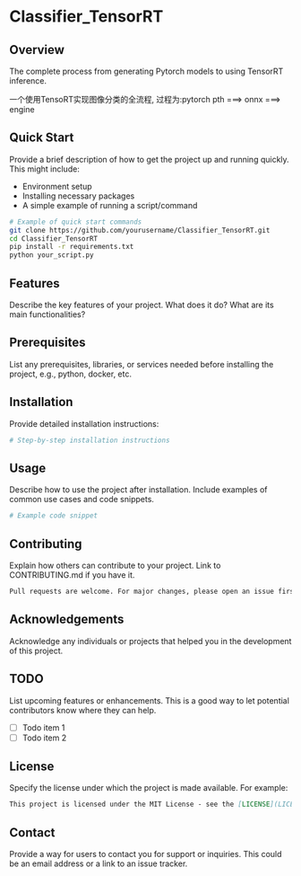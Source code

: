 # Classifier_TensorRT

## Overview
The complete process from generating Pytorch models to using TensorRT inference.

一个使用TensoRT实现图像分类的全流程, 过程为:pytorch pth ===> onnx ===> engine

## Quick Start
Provide a brief description of how to get the project up and running quickly. This might include:

- Environment setup
- Installing necessary packages
- A simple example of running a script/command

```bash
# Example of quick start commands
git clone https://github.com/yourusername/Classifier_TensorRT.git
cd Classifier_TensorRT
pip install -r requirements.txt
python your_script.py
```

## Features
Describe the key features of your project. What does it do? What are its main functionalities?

## Prerequisites
List any prerequisites, libraries, or services needed before installing the project, e.g., python, docker, etc.

## Installation
Provide detailed installation instructions:

```bash
# Step-by-step installation instructions
```

## Usage
Describe how to use the project after installation. Include examples of common use cases and code snippets.

```python
# Example code snippet
```

## Contributing
Explain how others can contribute to your project. Link to CONTRIBUTING.md if you have it.

```markdown
Pull requests are welcome. For major changes, please open an issue first to discuss what you would like to change.
```

## Acknowledgements
Acknowledge any individuals or projects that helped you in the development of this project.

## TODO
List upcoming features or enhancements. This is a good way to let potential contributors know where they can help.

- [ ] Todo item 1
- [ ] Todo item 2

## License
Specify the license under which the project is made available. For example:

```markdown
This project is licensed under the MIT License - see the [LICENSE](LICENSE) file for details.
```

## Contact
Provide a way for users to contact you for support or inquiries. This could be an email address or a link to an issue tracker.


